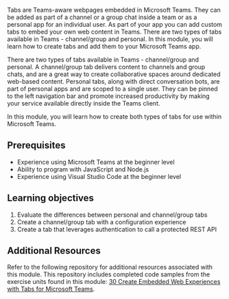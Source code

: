 Tabs are Teams-aware webpages embedded in Microsoft Teams. They can be added as part of a channel or a group chat inside a team or as a personal app for an individual user. As part of your app you can add custom tabs to embed your own web content in Teams. There are two types of tabs available in Teams - channel/group and personal. In this module, you will learn how to create tabs and add them to your Microsoft Teams app.

There are two types of tabs available in Teams - channel/group and personal. A channel/group tab delivers content to channels and group chats, and are a great way to create collaborative spaces around dedicated web-based content. Personal tabs, along with direct conversation bots, are part of personal apps and are scoped to a single user. They can be pinned to the left navigation bar and promote increased productivity by making your service available directly inside the Teams client.

In this module, you will learn how to create both types of tabs for use within Microsoft Teams.

## Prerequisites

- Experience using Microsoft Teams at the beginner level
- Ability to program with JavaScript and Node.js
- Experience using Visual Studio Code at the beginner level

## Learning objectives

1. Evaluate the differences between personal and channel/group tabs
1. Create a channel/group tab with a configuration experience
1. Create a tab that leverages authentication to call a protected REST API

## Additional Resources

Refer to the following repository for additional resources associated with this module. This repository includes completed code samples from the exercise units found in this module: [30 Create Embedded Web Experiences with Tabs for Microsoft Teams](https://github.com/officedev/TrainingContent/tree/master/Teams/30%20Create%20Embedded%20Web%20Experiences%20with%20Tabs%20for%20Microsoft%20Teams).
